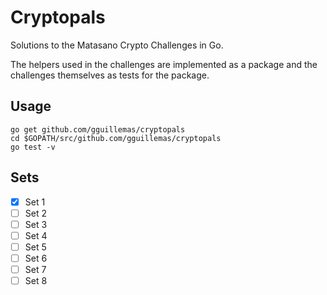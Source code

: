 # Cryptopals

Solutions to the Matasano Crypto Challenges in Go.

The helpers used in the challenges are implemented as a package and the challenges themselves as tests for the package.

## Usage

```
go get github.com/gguillemas/cryptopals
cd $GOPATH/src/github.com/gguillemas/cryptopals
go test -v
```

## Sets

- [x] Set 1
- [ ] Set 2 
- [ ] Set 3 
- [ ] Set 4 
- [ ] Set 5 
- [ ] Set 6 
- [ ] Set 7 
- [ ] Set 8 
